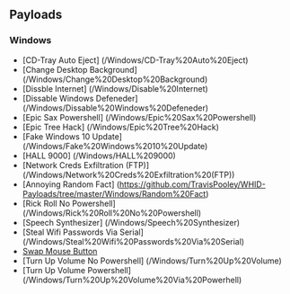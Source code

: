 ## Payloads
### Windows

* [CD-Tray Auto Eject] (/Windows/CD-Tray%20Auto%20Eject)
* [Change Desktop Background] (/Windows/Change%20Desktop%20Background)
* [Dissble Internet] (/Windows/Disable%20Internet)
* [Dissable Windows Defeneder] (/Windows/Dissable%20Windows%20Defeneder)
* [Epic Sax Powershell] (/Windows/Epic%20Sax%20Powershell)
* [Epic Tree Hack] (/Windows/Epic%20Tree%20Hack)
* [Fake Windows 10 Update] (/Windows/Fake%20Windows%2010%20Update)
* [HALL 9000] (/Windows/HALL%209000)
* [Network Creds Exfiltration (FTP)] (/Windows/Network%20Creds%20Exfiltration%20(FTP))
* [Annoying Random Fact] (https://github.com/TravisPooley/WHID-Payloads/tree/master/Windows/Random%20Fact)
* [Rick Roll No Powershell] (/Windows/Rick%20Roll%20No%20Powershell)
* [Speech Synthesizer] (/Windows/Speech%20Synthesizer)
* [Steal Wifi Passwords Via Serial] (/Windows/Steal%20Wifi%20Passwords%20Via%20Serial)
* [Swap Mouse Button](/Windows/Swap%20Mouse%20Button)
* [Turn Up Volume No Powershell] (/Windows/Turn%20Up%20Volume)
* [Turn Up Volume Powershell] (/Windows/Turn%20Up%20Volume%20Via%20Powerhell)
